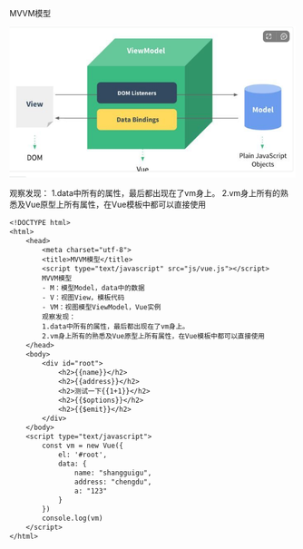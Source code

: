 MVVM模型

![image-20221025172226160](./5.Vue%E6%A0%B8%E5%BF%83%20%20MVVM%E6%A8%A1%E5%9E%8B.assets/image-20221025172226160-166668974745619-166668974849021.png)

观察发现：
		1.data中所有的属性，最后都出现在了vm身上。
		2.vm身上所有的熟悉及Vue原型上所有属性，在Vue模板中都可以直接使用

```
<!DOCTYPE html>
<html>
	<head>
		<meta charset="utf-8">
		<title>MVVM模型</title>
		<script type="text/javascript" src="js/vue.js"></script>
		MVVM模型
		- M：模型Model，data中的数据
		- V：视图View，模板代码
		- VM：视图模型ViewModel，Vue实例
		观察发现：
		1.data中所有的属性，最后都出现在了vm身上。
		2.vm身上所有的熟悉及Vue原型上所有属性，在Vue模板中都可以直接使用
	</head>
	<body>
		<div id="root">
			<h2>{{name}}</h2>
			<h2>{{address}}</h2>
			<h2>测试一下{{1+1}}</h2>
			<h2>{{$options}}</h2>
			<h2>{{$emit}}</h2>
		</div>
	</body>
	<script type="text/javascript">
		const vm = new Vue({
			el: '#root',
			data: {
				name: "shangguigu",
				address: "chengdu",
				a: "123"
			}
		})
		console.log(vm)
	</script>
</html>

```

